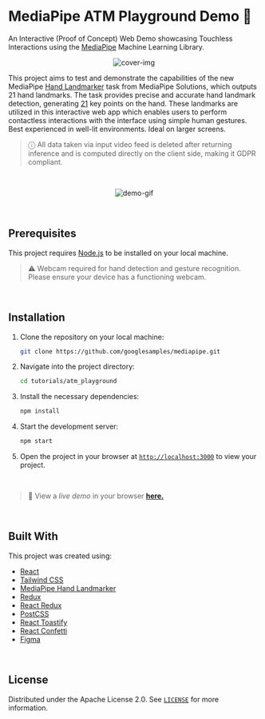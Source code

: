 # MediaPipe ATM Playground Demo 🏧 

An Interactive (Proof of Concept) Web Demo showcasing Touchless Interactions using the [MediaPipe](https://developers.google.com/mediapipe/) Machine Learning Library. 


<p align="center">
<img src="https://user-images.githubusercontent.com/48355572/260814196-59795e6f-196d-4b97-b0cd-40cec4d365df.png" alt="cover-img">
</p>


This project aims to test and demonstrate the capabilities of the new MediaPipe [Hand Landmarker](https://developers.google.com/mediapipe/api/solutions/js/tasks-vision.handlandmarker) task from MediaPipe Solutions, which outputs 21 hand landmarks. The task provides precise and accurate hand landmark detection, generating [21](https://developers.google.com/mediapipe/solutions/vision/hand_landmarker#models) key points on the hand. These landmarks are utilized in this interactive web app which enables users to perform contactless interactions with the interface using simple human gestures. Best experienced in well-lit environments. Ideal on larger screens.

> ⓘ All data taken via input video feed is deleted after returning inference and is computed directly on the client side, making it GDPR compliant.


<br/>

<p align="center">
<img src="https://user-images.githubusercontent.com/48355572/260842692-34bcee72-228a-4b24-84be-146c4973bd18.gif" alt="demo-gif">
</p>

<br/>


## Prerequisites
This project requires [Node.js](https://nodejs.org/en/download) to be installed on your local machine.

> ⚠️ Webcam required for hand detection and gesture recognition. Please ensure your device has a functioning webcam.


<br/>


## Installation

1. Clone the repository on your local machine:
    ```sh
    git clone https://github.com/googlesamples/mediapipe.git
    ```

2. Navigate into the project directory:
    ```sh
    cd tutorials/atm_playground
    ```

3. Install the necessary dependencies:
    ```sh
    npm install
    ```

4. Start the development server:
    ```sh
    npm start
    ```

5. Open the project in your browser at [`http://localhost:3000`](http://localhost:3000) to view your project.


<br/>


> 🚀 View a _live demo_ in your browser [**here.**](https://atm-playground.netlify.app) 


<br/>


## Built With
This project was created using:

- [React](https://react.dev/)
- [Tailwind CSS](https://tailwindcss.com/)
- [MediaPipe Hand Landmarker](https://developers.google.com/mediapipe/api/solutions/js/tasks-vision.handlandmarker)
- [Redux](https://redux.js.org/)
- [React Redux](https://react-redux.js.org/)
- [PostCSS](https://postcss.org/)
- [React Toastify](https://github.com/fkhadra/react-toastify/)
- [React Confetti](https://github.com/alampros/react-confetti/)
- [Figma](https://www.figma.com/)


<br/>


## License
Distributed under the Apache License 2.0. See [`LICENSE`](./LICENSE) for more information.